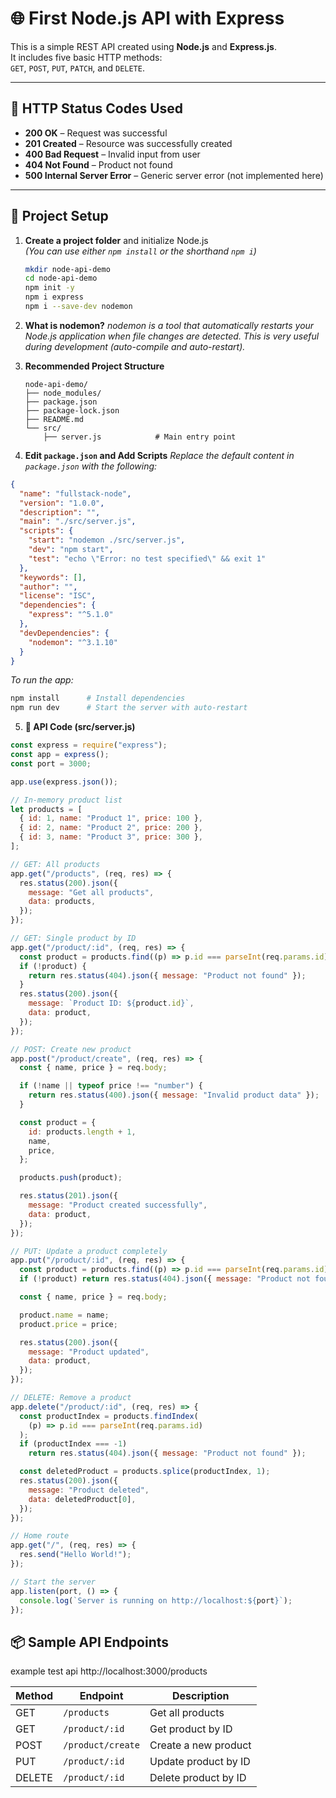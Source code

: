 # 🌐 First Node.js API with Express

This is a simple REST API created using **Node.js** and **Express.js**.  
It includes five basic HTTP methods:  
`GET`, `POST`, `PUT`, `PATCH`, and `DELETE`.

---

## 🔄 HTTP Status Codes Used

- **200 OK** – Request was successful
- **201 Created** – Resource was successfully created
- **400 Bad Request** – Invalid input from user
- **404 Not Found** – Product not found
- **500 Internal Server Error** – Generic server error (not implemented here)

---

## 📁 Project Setup

1.  **Create a project folder** and initialize Node.js  
    _(You can use either `npm install` or the shorthand `npm i`)_

    ```bash
    mkdir node-api-demo
    cd node-api-demo
    npm init -y
    npm i express
    npm i --save-dev nodemon
    ```

2.  **What is nodemon?**
    _nodemon is a tool that automatically restarts your Node.js application when file changes are detected. This is very useful during development (auto-compile and auto-restart)._

3.  **Recommended Project Structure**

    ```text
    node-api-demo/
    ├── node_modules/
    ├── package.json
    ├── package-lock.json
    ├── README.md
    └── src/
        ├── server.js            # Main entry point
    ```

4.  **Edit `package.json` and Add Scripts**
    _Replace the default content in `package.json` with the following:_

```json
{
  "name": "fullstack-node",
  "version": "1.0.0",
  "description": "",
  "main": "./src/server.js",
  "scripts": {
    "start": "nodemon ./src/server.js",
    "dev": "npm start",
    "test": "echo \"Error: no test specified\" && exit 1"
  },
  "keywords": [],
  "author": "",
  "license": "ISC",
  "dependencies": {
    "express": "^5.1.0"
  },
  "devDependencies": {
    "nodemon": "^3.1.10"
  }
}
```

_To run the app:_

```bash
npm install      # Install dependencies
npm run dev      # Start the server with auto-restart
```

5. **🚀 API Code (src/server.js)**

```js
const express = require("express");
const app = express();
const port = 3000;

app.use(express.json());

// In-memory product list
let products = [
  { id: 1, name: "Product 1", price: 100 },
  { id: 2, name: "Product 2", price: 200 },
  { id: 3, name: "Product 3", price: 300 },
];

// GET: All products
app.get("/products", (req, res) => {
  res.status(200).json({
    message: "Get all products",
    data: products,
  });
});

// GET: Single product by ID
app.get("/product/:id", (req, res) => {
  const product = products.find((p) => p.id === parseInt(req.params.id));
  if (!product) {
    return res.status(404).json({ message: "Product not found" });
  }
  res.status(200).json({
    message: `Product ID: ${product.id}`,
    data: product,
  });
});

// POST: Create new product
app.post("/product/create", (req, res) => {
  const { name, price } = req.body;

  if (!name || typeof price !== "number") {
    return res.status(400).json({ message: "Invalid product data" });
  }

  const product = {
    id: products.length + 1,
    name,
    price,
  };

  products.push(product);

  res.status(201).json({
    message: "Product created successfully",
    data: product,
  });
});

// PUT: Update a product completely
app.put("/product/:id", (req, res) => {
  const product = products.find((p) => p.id === parseInt(req.params.id));
  if (!product) return res.status(404).json({ message: "Product not found" });

  const { name, price } = req.body;

  product.name = name;
  product.price = price;

  res.status(200).json({
    message: "Product updated",
    data: product,
  });
});

// DELETE: Remove a product
app.delete("/product/:id", (req, res) => {
  const productIndex = products.findIndex(
    (p) => p.id === parseInt(req.params.id)
  );
  if (productIndex === -1)
    return res.status(404).json({ message: "Product not found" });

  const deletedProduct = products.splice(productIndex, 1);
  res.status(200).json({
    message: "Product deleted",
    data: deletedProduct[0],
  });
});

// Home route
app.get("/", (req, res) => {
  res.send("Hello World!");
});

// Start the server
app.listen(port, () => {
  console.log(`Server is running on http://localhost:${port}`);
});
```

## 📦 Sample API Endpoints

example test api http://localhost:3000/products

| Method | Endpoint | Description |
| ------ | ----------------- | -------------------- |
| GET | `/products` | Get all products |
| GET | `/product/:id` | Get product by ID |
| POST | `/product/create` | Create a new product |
| PUT | `/product/:id` | Update product by ID |
| DELETE | `/product/:id` | Delete product by ID |
